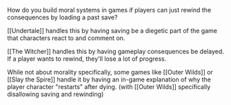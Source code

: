 How do you build moral systems in games if players can just rewind the consequences by loading a past save? 

[[Undertale]] handles this by having saving be a diegetic part of the game that characters react to and comment on.

[[The Witcher]] handles this by having gameplay consequences be delayed. If a player wants to rewind, they'll lose a lot of progress.

While not about morality specifically, some games like [[Outer Wilds]] or [[Slay the Spire]] handle it by having an in-game explanation of why the player character "restarts" after dying. (with [[Outer Wilds]] specifically disallowing saving and rewinding)
